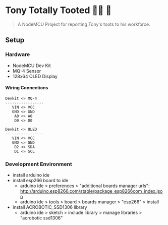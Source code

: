 Tony Totally Tooted 🍑💨 💩
==========================

> A NodeMCU Project for reporting Tony's toots to his workforce.

Setup
-----

### Hardware

* NodeMCU Dev Kit
* MQ-4 Sensor
* 128x64 OLED Display

#### Wiring Connections

```
Devkit <> MQ-4
-----------------
   VIN <> VCC
   GND <> GND
    A0 <> A0
    D0 <> D0
```

```
Devkit <> OLED
-----------------
   VIN <> VCC
   GND <> GND
    D2 <> SDA
    D1 <> SCL
```

### Development Environment

* install arduino ide
* install esp266 board to ide
  * arduino ide > preferences > "additional boards manager urls": http://arduino.esp8266.com/stable/package_esp8266com_index.json
  * arduino ide > tools > board > boards manager > "esp266" > install
* install ACROBOTIC_SSD1306 library
  * arduino ide > sketch > include library > manage libraries > "acrobotic ssd1306"
